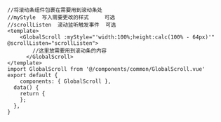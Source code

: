<!--
 * @Description: 
 * @version: 
 * @Author: lrf
 * @Date: 2021-08-04 13:29:19
 * @LastEditors: went
 * @LastEditTime: 2021-09-08 11:34:30
-->

```
//将滚动条组件包裹在需要用到滚动条处
//myStyle  写入需要更改的样式     可选
//scrollListen  滚动监听触发事件  可选
<template>
   	<GlobalScroll :myStyle="'width:100%;height:calc(100% - 64px)'" @scrollListen="scrollListen">
        //这里放需要用到滚动条的内容
      </GlobalScroll>
</template>
import GlobalScroll from '@/components/common/GlobalScroll.vue'
export default {
    components: { GlobalScroll }, 
  data() {
    return {
    };
  },
}
```

